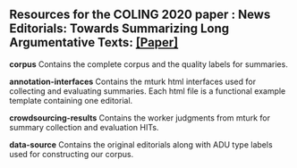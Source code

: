 ## Resources for the COLING 2020 paper : **News Editorials: Towards Summarizing Long Argumentative Texts**: [[Paper]](https://webis.de/downloads/publications/papers/stein_2020z.pdf)

**corpus**
Contains the complete corpus and the quality labels for summaries.

**annotation-interfaces** Contains the mturk html interfaces used for collecting and evaluating summaries. Each html file is a functional example template containing one editorial.

**crowdsourcing-results** Contains the worker judgments from mturk for summary collection and evaluation HITs.

**data-source** Contains the original editorials along with ADU type labels used for constructing our corpus.

